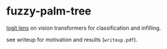 # fuzzy-palm-tree
[logit lens](https://www.lesswrong.com/posts/AcKRB8wDpdaN6v6ru/interpreting-gpt-the-logit-lens) on vision transformers for classification and infilling.

see writeup for motivation and results (`writeup.pdf`).